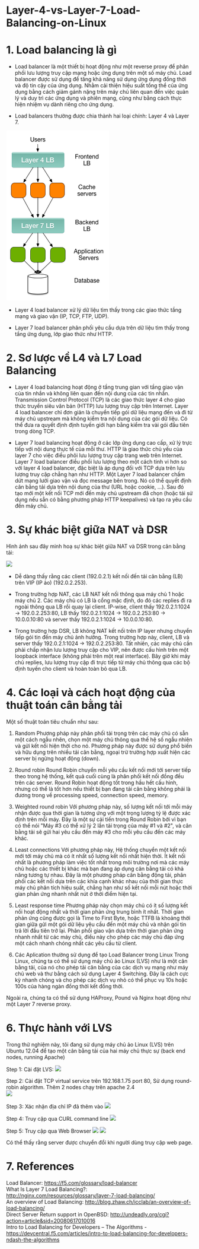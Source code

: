 # Layer-4-vs-Layer-7-Load-Balancing-on-Linux
# 1. Load balancing là gì
* Load balancer là một thiết bị hoạt động như một reverse proxy để phân phối lưu lượng truy cập mạng hoặc ứng dụng trên một số máy chủ. Load balancer được sử dụng để tăng khả năng sử dụng ứng dụng đồng thời và độ tin cậy của ứng dụng. Nhằm cải thiện hiệu suất tổng thể của ứng dụng bằng cách giảm gánh nặng trên máy chủ liên quan đến việc quản lý và duy trì các ứng dụng và phiên mạng, cũng như bằng cách thực hiện nhiệm vụ dành riêng cho ứng dụng.

* Load balancers thường được chia thành hai loại chính: Layer 4 và Layer 7.

<img src=https://raw.githubusercontent.com/ajino2k/Layer-4-vs-Layer-7-Load-Balancing-on-Linux/master/277e07bd-dfdd-4782-8e35-a00e06cac706.png>

* Layer 4 load balancer xử lý dữ liệu tìm thấy trong các giao thức tầng mạng và giao vận (IP, TCP, FTP, UDP).

* Layer 7 load balancer phân phối yêu cầu dựa trên dữ liệu tìm thấy trong tầng ứng dụng, lớp giao thức như HTTP.

# 2. Sơ lược về L4 và L7 Load Balancing
* Layer 4 load balancing hoạt động ở tầng trung gian với tầng giao vận của tin nhắn và không liên quan đến nội dung của các tin nhắn. Transmission Control Protocol (TCP) là các giao thức layer 4 cho giao thức truyền siêu văn bản (HTTP) lưu lượng truy cập trên Internet. Layer 4 load balancer chỉ đơn giản là chuyển tiếp gói dữ liệu mạng đến và đi từ máy chủ upstream mà không kiểm tra nội dung của các gói dữ liệu. Có thể đưa ra quyết định định tuyến giới hạn bằng kiểm tra vài gói đầu tiên trong dòng TCP.

* Layer 7 load balancing hoạt động ở các lớp ứng dụng cao cấp, xử lý trực tiếp với nội dung thực tế của mỗi thư. HTTP là giao thức chủ yếu của layer 7 cho việc điều phôi lưu lượng truy cập trang web trên Internet. Layer 7 load balancer điều phối lưu lượng theo một cách tinh vi hơn so với layer 4 load balancer, đặc biệt là áp dụng đối với TCP dựa trên lưu lượng truy cập chẳng hạn như HTTP. Một Layer 7 load balancer chấm dứt mạng lưới giao vận và đọc message bên trong. Nó có thể quyết định cân bằng tải dựa trên nội dung của thư (URL hoặc cookie, ...). Sau đó tạo mới một kết nối TCP mới đến máy chủ upstream đã chọn (hoặc tái sử dụng nếu sẵn có bằng phương pháp HTTP keepalives) và tạo ra yêu cầu đến máy chủ.

# 3. Sự khác biệt giữa NAT và DSR
Hình ảnh sau đây minh hoạ sự khác biệt giữa NAT và DSR trong cân bằng tải:

<img src=https://viblo.asia/uploads/609795e4-45a5-4a54-9d63-c3db62a4a6b8.png>

* Dễ dàng thấy rằng các client (192.0.2.1) kết nối đến tải cân bằng (LB) trên VIP (IP ảo) (192.0.2.253).

* Trong trường hợp NAT, các LB NAT kết nối thông qua máy chủ 1 hoặc máy chủ 2. Các máy chủ có LB là cổng mặc định, do đó các replies đi ra ngoài thông qua LB rồi quay lại client. IP-wise, client thấy 192.0.2.1:1024 -> 192.0.2.253:80, LB thấy 192.0.2.1:1024 -> 192.0.2.253:80 -> 10.0.0.10:80 và server thấy 192.0.2.1:1024 -> 10.0.0.10:80.

* Trong trường hợp DSR, LB không NAT kết nối trên IP layer nhưng chuyển tiếp gói tin đến máy chủ ảnh hưởng. Trong trường hợp này, client, LB và server thấy 192.0.2.1:1024 -> 192.0.2.253:80. Tất nhiên, các máy chủ cần phải chấp nhận lưu lượng truy cập cho VIP, nên được cấu hình trên một loopback interface (không phải trên một real interface). Bây giờ khi máy chủ replies, lưu lượng truy cập đi trực tiếp từ máy chủ thông qua các bộ định tuyến cho client và hoàn toàn bỏ qua LB.

# 4. Các loại và cách hoạt động của thuật toán cân bằng tải
Một số thuật toán tiêu chuẩn như sau:

 1. Random
Phương pháp này phân phối tải trọng trên các máy chủ có sẵn một cách ngẫu nhên, chọn một máy chủ thông qua thế hệ số ngẫu nhiên và gửi kết nối hiện thời cho nó. Phương pháp này được sử dụng phổ biến và hữu dụng trên nhiều tải cân bằng, ngoại trừ trường hợp xuất hiện các server bị ngừng hoạt động (down).

2. Round robin
Round Robin chuyển mỗi yêu cầu kết nối mới tới server tiếp theo trong hệ thống, kết quả cuối cùng là phân phối kết nối đồng đều trên các server. Round Robin hoạt động tốt trong hầu hết cấu hình, nhưng có thể là tốt hơn nếu thiết bị bạn đang tải cân bằng không phải là đương trong về processing speed, connection speed, memory.

3. Weighted round robin
Với phương pháp này, số lượng kết nối tới mỗi máy nhận được qua thời gian là tương ứng với một trọng lượng tỷ lệ được xác định trên mỗi máy. Đây là một sự cải tiến trong Round Robin bởi vì bạn có thể nói "Máy #3 có thể xử lý 2 lần tải trọng của máy #1 và #2", và cân bằng tải sẽ gửi hai yêu cầu đến máy #3 cho mỗi yêu cầu đến các máy khác.

4. Least connections
Với phương pháp này, Hệ thống chuyển một kết nối mới tới máy chủ mà có ít nhất số lượng kết nối nhất hiện thời. Ít kết nối nhất là phương pháp làm việc tốt nhất trong môi trường nơi mà các máy chủ hoặc các thiết bị khác mà bạn đang áp dụng cân bằng tải có khả năng tương tự nhau. Đây là một phương pháp cân bằng động tải, phân phối các kết nối dựa trên các khía cạnh khác nhau của thời gian thực máy chủ phân tích hiệu suất, chẳng hạn như số kết nối mỗi nút hoặc thời gian phản ứng nhanh nhất nút ở thời điểm hiện tại.

5. Least response time
Phương pháp này chọn máy chủ có ít số lượng kết nối hoạt động nhất và thời gian phản ứng trung bình ít nhất. Thời gian phản ứng cũng được gọi là Time to First Byte, hoặc TTFB là khoảng thời gian giữa gửi một gói dữ liệu yêu cầu đến một máy chủ và nhận gói tin trả lời đầu tiên trở lại. Phân phối giao vận dựa trên thời gian phản ứng nhanh nhất từ các máy chủ, điều này cho phép các máy chủ đáp ứng một cách nhanh chóng nhất các yêu cầu từ client.

5. Các Aplication thường sử dụng để tạo Load Balancer trong Linux
Trong Linux, chúng ta có thể sử dụng máy chủ ảo Linux (LVS) như là một cân bằng tải, của nó cho phép tải cân bằng của các dịch vụ mạng như máy chủ web và thư bằng cách sử dụng Layer 4 Switching. Đây là cách cực kỳ nhanh chóng và cho phép các dịch vụ nhỏ có thể phục vụ 10s hoặc 100s của hàng ngàn đồng thời kết đồng thời.

Ngoài ra, chúng ta có thể sử dụng HAProxy, Pound và Nginx hoạt động như một Layer 7 reverse proxy.

# 6. Thực hành với LVS
Trong thử nghiệm này, tôi đang sử dụng máy chủ ảo Linux (LVS) trên Ubuntu 12.04 để tạo một cân bằng tải của hai máy chủ thực sự (back end nodes, running Apache)

Step 1: Cài đặt LVS: 
<img src=https://viblo.asia/uploads/342cfac6-48e6-4d5b-8949-695e2299781b.png>

Step 2: Cài đặt TCP virtual service trên 192.168.1.75 port 80, Sử dụng round-robin algorithm. Thêm 2 nodes chạy trên apache 2.4 </br>
<img src=https://viblo.asia/uploads/d8115e1e-c58f-4253-babc-89977ae1b687.png>

Step 3: Xác nhận địa chỉ IP đã thêm vào 
<img src=https://viblo.asia/uploads/f4c3a205-62d1-4cea-978b-0b5c406ffbec.png>

Step 4: Truy cập qua CURL command line 
<img src=https://viblo.asia/uploads/e9254289-6c43-4f67-b3d8-bc4279786ccd.png>

Step 5: Truy cập qua Web Browser 
<img src=https://viblo.asia/uploads/7da54003-9dcb-4211-86a9-e9e694a221df.png>
<img src=https://viblo.asia/uploads/e312e1db-e594-42d0-9644-b1ea1144e186.png>

Có thể thấy rằng server được chuyển đổi khi người dùng truy cập web page.

# 7. References
Load Balancer: https://f5.com/glossary/load-balancer </br>
What Is Layer 7 Load Balancing?: http://nginx.com/resources/glossary/layer-7-load-balancing/ </br>
An overview of Load Balancing: http://blog.zhaw.ch/icclab/an-overview-of-load-balancing/ </br>
Direct Server Return support in OpenBSD: http://undeadly.org/cgi?action=article&sid=20080617010016 </br>
Intro to Load Balancing for Developers – The Algorithms - https://devcentral.f5.com/articles/intro-to-load-balancing-for-developers-ndash-the-algorithms

